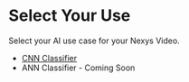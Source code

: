 # Select Your Use

Select your AI use case for your Nexys Video. 

- [CNN Classifier](https://github.com/SuperMB/IciiDemos/tree/main/1-%20Getting%20Started/2-%20Hardware/NexysVideo/CNN)
- ANN Classifier - Coming Soon